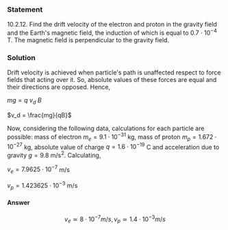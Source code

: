 ###  Statement 

$10.2.12.$ Find the drift velocity of the electron and proton in the gravity field and the Earth's magnetic field, the induction of which is equal to 0.7 · 10$^{-4}$ T. The magnetic field is perpendicular to the gravity field. 

### Solution

Drift velocity is achieved when particle's path is unaffected respect to force fields that acting over it. So, absolute values of these forces are equal and their directions are opposed. Hence, 

$mg = q~v_d~B$ 

$v_d = \frac{mg}{qB}$ 

Now, considering the following data, calculations for each particle are possible: mass of electron $m_e = 9.1 \cdot 10^{-31}$ kg, mass of proton $m_p = 1.672 \cdot 10^{-27}$ kg, absolute value of charge $q = 1.6 \cdot 10^{-19}$ C and acceleration due to gravity $g = 9.8$ m/s$^2$. Calculating, 

$v_e = 7.9625 \cdot 10^{-7}$ m/s 

$v_p = 1.423625 \cdot 10^{-3}$ m/s 

#### Answer

$$v_e \simeq 8 \cdot 10^{-7} m/s, v_p \simeq 1.4 \cdot 10^{-3} m/s$$ 
